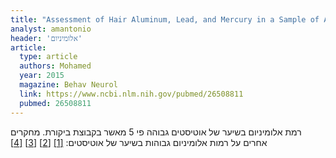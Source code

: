 ```yaml
---
title: "Assessment of Hair Aluminum, Lead, and Mercury in a Sample of Autistic Egyptian Children: Environmental Risk Factors of Heavy Metals in Autism"
analyst: amantonio
header: 'אלומיניום'
article:
  type: article
  authors: Mohamed
  year: 2015
  magazine: Behav Neurol
  link: https://www.ncbi.nlm.nih.gov/pubmed/26508811
  pubmed: 26508811
---
```


רמת אלומיניום בשיער של אוטיסטים גבוהה פי 5 מאשר בקבוצת ביקורת. מחקרים אחרים על רמות אלומיניום גבוהות בשיער של אוטיסטים: [[1]](https://www.ncbi.nlm.nih.gov/pmc/articles/PMC3863885) [[2]](https://www.ncbi.nlm.nih.gov/pmc/articles/PMC3563033) [[3]](https://www.ncbi.nlm.nih.gov/pmc/articles/PMC3484795) [[4]](https://www.omicsonline.org/aluminium-and-other-metals-may-pose-a-risk-to-children-with-autism-spectrum-disorder-biochemical-and-behavioural-impairments-2161-1459.1000120.php?aid=11438)
